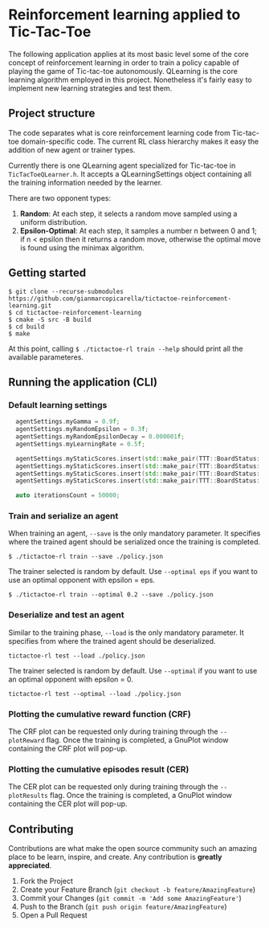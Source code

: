 # Reinforcement learning applied to Tic-Tac-Toe
The following application applies at its most basic level some of the core concept of reinforcement learning in order to train a policy capable of playing the game of Tic-tac-toe autonomously. QLearning is the core learning algorithm employed in this project. Nonetheless it's fairly easy to implement new learning strategies and test them.

## Project structure
The code separates what is core reinforcement learning code from Tic-tac-toe domain-specific code.
The current RL class hierarchy makes it easy the addition of new agent or trainer types.

Currently there is one QLearning agent specialized for Tic-tac-toe in ```TicTacToeQLearner.h```. It accepts a QLearningSettings object containing all the training information needed by the learner.

There are two opponent types:
1. **Random**: At each step, it selects a random move sampled using a uniform distribution.
3. **Epsilon-Optimal**: At each step, it samples a number n between 0 and 1; if n < epsilon then it returns a random move, otherwise the optimal move is found using the minimax algorithm.

## Getting started
```
$ git clone --recurse-submodules https://github.com/gianmarcopicarella/tictactoe-reinforcement-learning.git
$ cd tictactoe-reinforcement-learning
$ cmake -S src -B build
$ cd build
$ make
```
At this point, calling ```$ ./tictactoe-rl train --help``` should print all the available parameteres.

## Running the application (CLI)
### Default learning settings
```c++
  agentSettings.myGamma = 0.9f;
  agentSettings.myRandomEpsilon = 0.3f;
  agentSettings.myRandomEpsilonDecay = 0.000001f;
  agentSettings.myLearningRate = 0.5f;

  agentSettings.myStaticScores.insert(std::make_pair(TTT::BoardStatus::Win, 1.f));
  agentSettings.myStaticScores.insert(std::make_pair(TTT::BoardStatus::Draw, 0.f));
  agentSettings.myStaticScores.insert(std::make_pair(TTT::BoardStatus::Lose, -1.f));
  agentSettings.myStaticScores.insert(std::make_pair(TTT::BoardStatus::Intermediate, 0.5f));

  auto iterationsCount = 50000;
```
### Train and serialize an agent
When training an agent, ```--save``` is the only mandatory parameter. It specifies where the trained agent should be serialized once the training is completed. 
```
$ ./tictactoe-rl train --save ./policy.json
```
The trainer selected is random by default. Use ```--optimal eps``` if you want to use an optimal opponent with epsilon = eps.
```
$ ./tictactoe-rl train --optimal 0.2 --save ./policy.json
```

### Deserialize and test an agent
Similar to the training phase, ```--load``` is the only mandatory parameter. It specifies from where the trained agent should be deserialized.
```  
tictactoe-rl test --load ./policy.json
```
The trainer selected is random by default. Use ```--optimal``` if you want to use an optimal opponent with epsilon = 0.
```
tictactoe-rl test --optimal --load ./policy.json
```

### Plotting the cumulative reward function (CRF)
The CRF plot can be requested only during training through the ```--plotReward``` flag.
Once the training is completed, a GnuPlot window containing the CRF plot will pop-up.

### Plotting the cumulative episodes result (CER)
The CER plot can be requested only during training through the ```--plotResults``` flag.
Once the training is completed, a GnuPlot window containing the CER plot will pop-up.


## Contributing

Contributions are what make the open source community such an amazing place to be learn, inspire, and create. Any contribution is **greatly appreciated**.

1. Fork the Project
2. Create your Feature Branch (`git checkout -b feature/AmazingFeature`)
3. Commit your Changes (`git commit -m 'Add some AmazingFeature'`)
4. Push to the Branch (`git push origin feature/AmazingFeature`)
5. Open a Pull Request
